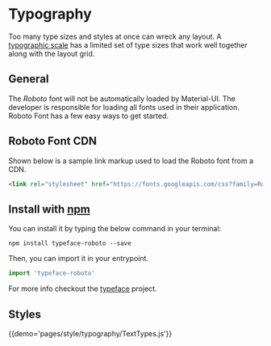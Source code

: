 # Typography

Too many type sizes and styles at once can wreck any layout.
A [typographic scale](https://material.google.com/style/typography.html#typography-styles) has a limited set of type sizes that work well together along with the layout grid.

## General

The *Roboto* font will not be automatically loaded by Material-UI.
The developer is responsible for loading all fonts used in their application.
Roboto Font has a few easy ways to get started.

## Roboto Font CDN

Shown below is a sample link markup used to load the Roboto font from a CDN.
```html
<link rel="stylesheet" href="https://fonts.googleapis.com/css?family=Roboto:300,400,500">
```
## Install with [npm](https://www.npmjs.com/)

You can install it by typing the below command in your terminal:

`npm install typeface-roboto --save`

Then, you can import it in your entrypoint.

```js
import 'typeface-roboto'
```
For more info checkout the [typeface](https://www.npmjs.com/package/typeface-roboto) project.



## Styles

{{demo='pages/style/typography/TextTypes.js'}}
